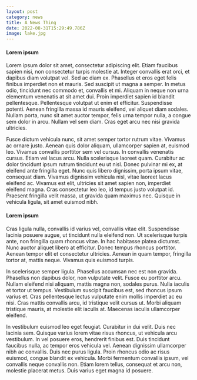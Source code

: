 ```yaml
---
layout: post
category: news
title: A News Thing
date: 2022-08-31T15:29:49.786Z
image: lake.jpg
---
```

#### Lorem ipsum

Lorem ipsum dolor sit amet, consectetur adipiscing elit. Etiam faucibus sapien nisi, non consectetur turpis molestie at. Integer convallis erat orci, et dapibus diam volutpat vel. Sed ac diam ex. Phasellus et eros eget felis finibus imperdiet non et mauris. Sed suscipit ut magna a semper. In metus odio, tincidunt nec commodo et, convallis et mi. Aliquam in neque non urna elementum venenatis at sit amet dui. Proin imperdiet sapien id blandit pellentesque. Pellentesque volutpat ut enim et efficitur. Suspendisse potenti. Aenean fringilla massa id mauris eleifend, vel aliquet diam sodales. Nullam porta, nunc sit amet auctor tempor, felis urna tempor nulla, a congue sem dolor in arcu. Nullam vel sem diam. Cras eget arcu nec nisi gravida ultricies.

Fusce dictum vehicula nunc, sit amet semper tortor rutrum vitae. Vivamus ac ornare justo. Aenean quis dolor aliquam, ullamcorper sapien at, euismod leo. Vivamus convallis porttitor sem vel cursus. In convallis venenatis cursus. Etiam vel lacus arcu. Nulla scelerisque laoreet quam. Curabitur ac dolor tincidunt ipsum rutrum tincidunt eu ut nisl. Donec pulvinar mi ex, at eleifend ante fringilla eget. Nunc quis libero dignissim, porta ipsum vitae, consequat diam. Vivamus dignissim vehicula nisl, vitae laoreet lacus eleifend ac. Vivamus est elit, ultricies sit amet sapien non, imperdiet eleifend magna. Cras consectetur leo leo, id tempus justo volutpat id. Praesent fringilla velit massa, ut gravida quam maximus nec. Quisque in vehicula ligula, sit amet euismod nibh.

#### Lorem ipsum

Cras ligula nulla, convallis id varius vel, convallis vitae elit. Suspendisse lacinia posuere augue, ut tincidunt nulla eleifend non. Ut scelerisque turpis ante, non fringilla quam rhoncus vitae. In hac habitasse platea dictumst. Nunc auctor aliquet libero at efficitur. Donec tempus rhoncus porttitor. Aenean tempor elit et consectetur ultricies. Aenean in quam tempor, fringilla tortor at, mattis neque. Vivamus quis euismod turpis.

In scelerisque semper ligula. Phasellus accumsan nec est non gravida. Phasellus non dapibus dolor, non vulputate velit. Fusce eu porttitor arcu. Nullam eleifend nisi aliquam, mattis magna non, sodales purus. Nulla iaculis et tortor ut tempus. Vestibulum suscipit faucibus est, sed rhoncus ipsum varius et. Cras pellentesque lectus vulputate enim mollis imperdiet ac eu nisi. Cras mattis convallis arcu, id tristique velit cursus ut. Morbi aliquam tristique mauris, at molestie elit iaculis at. Maecenas iaculis ullamcorper eleifend.

In vestibulum euismod leo eget feugiat. Curabitur in dui velit. Duis nec lacinia sem. Quisque varius lorem vitae risus rhoncus, ut vehicula arcu vestibulum. In vel posuere eros, hendrerit finibus est. Duis tincidunt faucibus nulla, ac tempor eros vehicula vel. Aenean dignissim ullamcorper nibh ac convallis. Duis nec purus ligula. Proin rhoncus odio ac risus euismod, congue blandit ex vehicula. Morbi fermentum convallis ipsum, vel convallis neque convallis non. Etiam lorem tellus, consequat et arcu non, molestie placerat metus. Duis varius eget magna id posuere.